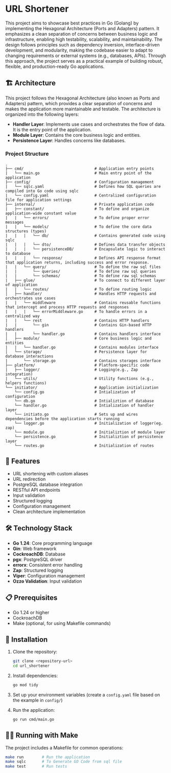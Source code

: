 # URL Shortener
This project aims to showcase best practices in Go (Golang) by implementing the Hexagonal Architecture (Ports and Adapters) pattern. It emphasizes a clean separation of concerns between business logic and infrastructure, enabling high testability, scalability, and maintainability. The design follows principles such as dependency inversion, interface-driven development, and modularity, making the codebase easier to adapt to changing requirements or external systems (e.g., databases, APIs). Through this approach, the project serves as a practical example of building robust, flexible, and production-ready Go applications.

## 🏗️ Architecture

This project follows the Hexagonal Architecture (also known as Ports and Adapters) pattern, which provides a clear separation of concerns and makes the application more maintainable and testable. The architecture is organized into the following layers:

- **Handler Layer**: Implements use cases and orchestrates the flow of data. It is the entry point of the application.
- **Module Layer**: Contains the core business logic and entities.
- **Persistence Layer**: Handles concerns like databases.

### Project Structure

```
.
├── cmd/                               # Application entry points
|   └── main.go                        # Main entry point of the application
├── config/                            # Configuration management
|   └── sqlc.yaml                      # Defines how SQL queries are compiled into Go code using sqlc
|   └── config.yaml                    # Centralized configuration file for application settings
├── internal/                          # Private application code
|   ├── constant/                      # To define and organize application-wide constant value
|   |   └── errors/                    # To define proper error messages
|   |   └── models/                    # To define the core data structures (types)
|   |   |   └── db/                    # Contains generated code using sqlc
|   |   |   └── dto/                   # Defines data transfer objects
|   |   |   └── persistenceDB/         # Encapsulate logic to interact to database
|   |   |   └── response/              # Defines API response format that application returns, including success and error response.
|   |   └── query/                     # To define the raw sql files
|   |       └── queries/               # To define raw sql queries 
|   |       └── schemas/               # To define raw sql schemas
|   ├── glue/                          # To connect to different layer of application
|   |   └── routes/                    # To define routing logic
│   ├── handler/                       # Handles HTTP requests and orchestrates use cases
|   |   └── middleware                 # Contains reusable functions that intercept and process HTTP requests and responses
|   |   |   └── errorMiddleware.go     # To handle errors in a centralized way
|   |   └── rest                       # Contains HTTP handlers
|   |       └── gin                    # Contains Gin-based HTTP handlers
|   |       └── handler.go             # Contains handlers interface
│   ├── module/                        # Core business logic and entities
|   |   └── handler.go                 # Contains modules interface
│   └── storage/                       # Persistence layer for database interactions
|       └── storage.go                 # Contains storages interface  
├── platform/                          # Platform-specific code
|   ├── logger/                        # Logging(e.g., Zap integration)
|   └── utils/                         # Utility functions (e.g., helpers functions)
└── initiator/                         # Application initialization
    └── config.go                      # Intialization of configuration
    └── db.go                          # Intializtion of database
    └── handler.go                     # Intialization of handler layer
    └── initiato.go                    # Sets up and wires dependencies before the application starts running
    └── logger.go                      # Initialization of logger(eg. zap)
    └── module.go                      # Initializtion of module layer
    └── persistence.go                 # Initializtion of persistence layer
    └── routes.go                      # Initialization of routes
```

## 🚀 Features

- URL shortening with custom aliases
- URL redirection
- PostgreSQL database integration
- RESTful API endpoints
- Input validation
- Structured logging
- Configuration management
- Clean architecture implementation

## 🛠️ Technology Stack

- **Go 1.24**: Core programming language
- **Gin**: Web framework
- **CockroachDB**: Database
- **pgx**: PostgreSQL driver
- **errorx**: Consistent error handling
- **Zap**: Structured logging
- **Viper**: Configuration management
- **Ozzo Validation**: Input validation

## 📋 Prerequisites

- Go 1.24 or higher
- CockroachDB
- Make (optional, for using Makefile commands)

## 🔧 Installation

1. Clone the repository:
   ```bash
   git clone <repository-url>
   cd url_shortener
   ```

2. Install dependencies:
   ```bash
   go mod tidy
   ```

3. Set up your environment variables (create a `config.yaml` file based on the example in `config/`)

4. Run the application:
   ```bash
   go run cmd/main.go
   ```

## 🏃‍♂️ Running with Make

The project includes a Makefile for common operations:

```bash
make run        # Run the application
make sqlc       # To Generate GO Code from sql file
make test       # Run tests
```

